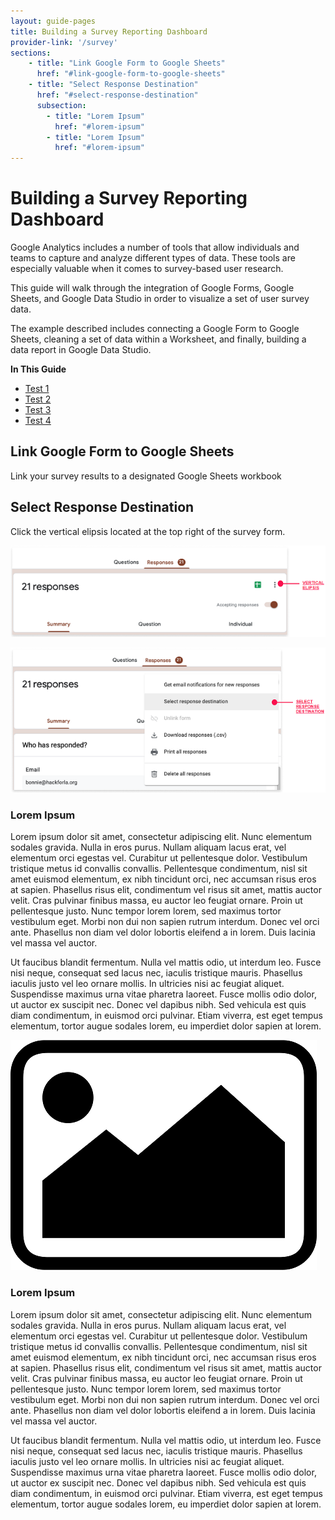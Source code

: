 ```yaml
---
layout: guide-pages
title: Building a Survey Reporting Dashboard
provider-link: '/survey'
sections:   
    - title: "Link Google Form to Google Sheets"
      href: "#link-google-form-to-google-sheets"
    - title: "Select Response Destination"
      href: "#select-response-destination"
      subsection: 
        - title: "Lorem Ipsum"
          href: "#lorem-ipsum"
        - title: "Lorem Ipsum"
          href: "#lorem-ipsum"
---
```


# Building a Survey Reporting Dashboard

Google Analytics includes a number of tools that allow individuals and teams to capture and analyze different types of data. These tools are especially valuable when it comes to survey-based user research.

This guide will walk through the integration of Google Forms, Google Sheets, and Google Data Studio in order to visualize a set of user survey data.

The example described includes connecting a Google Form to Google Sheets, cleaning a set of data within a Worksheet, and finally, building a data report in Google Data Studio.

<div class="page-links" markdown="1">


**In This Guide**

- [Test 1](https://guides.github.com/features/mastering-markdown/)
- [Test 2](https://guides.github.com/features/mastering-markdown/)
- [Test 3](https://guides.github.com/features/mastering-markdown/)
- [Test 4](https://guides.github.com/features/mastering-markdown/)

</div>

## Link Google Form to Google Sheets

Link your survey results to a designated Google Sheets workbook


## Select Response Destination

Click the vertical elipsis located at the top right of the survey form.

![Vertical Elipsis](images/vertical-elipsis.png "Vertical Elipsis")


![Select Response Destination](images/select-response-destination.png "Select Response Destination")


### Lorem Ipsum

Lorem ipsum dolor sit amet, consectetur adipiscing elit. Nunc elementum sodales gravida. Nulla in eros purus. Nullam aliquam lacus erat, vel elementum orci egestas vel. Curabitur ut pellentesque dolor. Vestibulum tristique metus id convallis convallis. Pellentesque condimentum, nisl sit amet euismod elementum, ex nibh tincidunt orci, nec accumsan risus eros at sapien. Phasellus risus elit, condimentum vel risus sit amet, mattis auctor velit. Cras pulvinar finibus massa, eu auctor leo feugiat ornare. Proin ut pellentesque justo. Nunc tempor lorem lorem, sed maximus tortor vestibulum eget. Morbi non dui non sapien rutrum interdum. Donec vel orci ante. Phasellus non diam vel dolor lobortis eleifend a in lorem. Duis lacinia vel massa vel auctor.

Ut faucibus blandit fermentum. Nulla vel mattis odio, ut interdum leo. Fusce nisi neque, consequat sed lacus nec, iaculis tristique mauris. Phasellus iaculis justo vel leo ornare mollis. In ultricies nisi ac feugiat aliquet. Suspendisse maximus urna vitae pharetra laoreet. Fusce mollis odio dolor, ut auctor ex suscipit nec. Donec vel dapibus nibh. Sed vehicula est quis diam condimentum, in euismod orci pulvinar. Etiam viverra, est eget tempus elementum, tortor augue sodales lorem, eu imperdiet dolor sapien at lorem. 

![Placeholder](images/download.png "Placeholder")



### Lorem Ipsum

Lorem ipsum dolor sit amet, consectetur adipiscing elit. Nunc elementum sodales gravida. Nulla in eros purus. Nullam aliquam lacus erat, vel elementum orci egestas vel. Curabitur ut pellentesque dolor. Vestibulum tristique metus id convallis convallis. Pellentesque condimentum, nisl sit amet euismod elementum, ex nibh tincidunt orci, nec accumsan risus eros at sapien. Phasellus risus elit, condimentum vel risus sit amet, mattis auctor velit. Cras pulvinar finibus massa, eu auctor leo feugiat ornare. Proin ut pellentesque justo. Nunc tempor lorem lorem, sed maximus tortor vestibulum eget. Morbi non dui non sapien rutrum interdum. Donec vel orci ante. Phasellus non diam vel dolor lobortis eleifend a in lorem. Duis lacinia vel massa vel auctor.

Ut faucibus blandit fermentum. Nulla vel mattis odio, ut interdum leo. Fusce nisi neque, consequat sed lacus nec, iaculis tristique mauris. Phasellus iaculis justo vel leo ornare mollis. In ultricies nisi ac feugiat aliquet. Suspendisse maximus urna vitae pharetra laoreet. Fusce mollis odio dolor, ut auctor ex suscipit nec. Donec vel dapibus nibh. Sed vehicula est quis diam condimentum, in euismod orci pulvinar. Etiam viverra, est eget tempus elementum, tortor augue sodales lorem, eu imperdiet dolor sapien at lorem. 